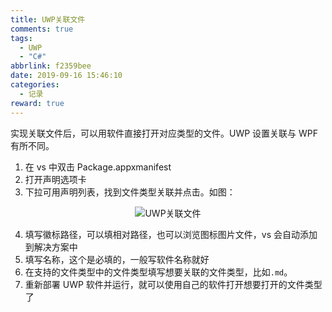 ```yaml
---
title: UWP关联文件
comments: true
tags:
  - UWP
  - "C#"
abbrlink: f2359bee
date: 2019-09-16 15:46:10
categories:
  - 记录
reward: true
---
```


实现关联文件后，可以用软件直接打开对应类型的文件。UWP 设置关联与 WPF 有所不同。

1. 在 vs 中双击 Package.appxmanifest
2. 打开声明选项卡
3. 下拉可用声明列表，找到文件类型关联并点击。如图：

<!--more-->

<center>

![UWP关联文件](./1.png)

</center>

4. 填写徽标路径，可以填相对路径，也可以浏览图标图片文件，vs 会自动添加到解决方案中
5. 填写名称，这个是必填的，一般写软件名称就好
6. 在支持的文件类型中的文件类型填写想要关联的文件类型，比如`.md`。
7. 重新部署 UWP 软件并运行，就可以使用自己的软件打开想要打开的文件类型了
